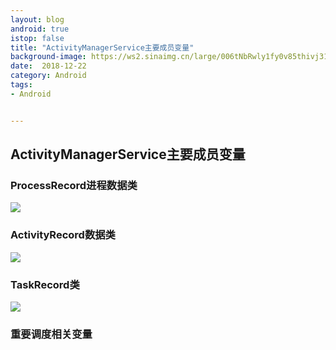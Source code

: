 ```yaml
---
layout: blog 
android: true 
istop: false
title: "ActivityManagerService主要成员变量" 
background-image: https://ws2.sinaimg.cn/large/006tNbRwly1fy0v85thivj31970u0dpq.jpg
date:  2018-12-22
category: Android
tags: 
- Android


---
```


## ActivityManagerService主要成员变量

### ProcessRecord进程数据类

![](https://ws3.sinaimg.cn/large/006tNbRwly1fyfu5msknjj319g0mwwlp.jpg)

### ActivityRecord数据类

![](https://ws3.sinaimg.cn/large/006tNbRwly1fyfu6pcwyaj318w09swka.jpg)

### TaskRecord类

![](https://ws1.sinaimg.cn/large/006tNbRwly1fyfu7e1emcj319608kwh2.jpg)

### 重要调度相关变量

